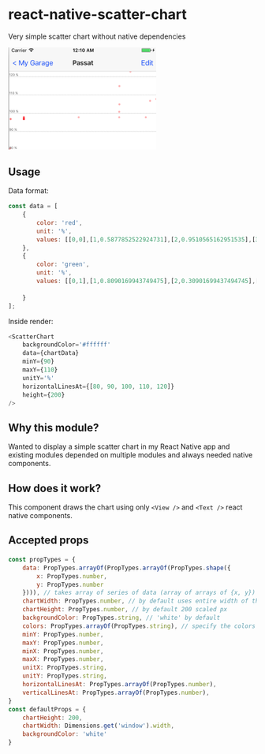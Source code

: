 # react-native-scatter-chart
Very simple scatter chart without native dependencies

<img src='react-native-scatter-chart-1.png' width=300 />

## Usage
Data format:
```javascript
const data = [
    {
        color: 'red',
        unit: '%',
        values: [[0,0],[1,0.5877852522924731],[2,0.9510565162951535],[3,0.9510565162951536],[4,0.5877852522924732],[5,1.2246467991473532e-16],[6,-0.587785252292473],[7,-0.9510565162951535],[8,-0.9510565162951536],[9,-0.5877852522924734],[10,-2.4492935982947064e-16],[11,0.5877852522924729],[12,0.9510565162951535],[13,0.9510565162951536],[14,0.5877852522924734],[15,3.6739403974420594e-16],[16,-0.5877852522924728],[17,-0.9510565162951534],[18,-0.9510565162951538],[19,-0.5877852522924735]]
    },
    {
        color: 'green',
        unit: '%',
        values: [[0,1],[1,0.8090169943749475],[2,0.30901699437494745],[3,-0.30901699437494734],[4,-0.8090169943749473],[5,-1],[6,-0.8090169943749475],[7,-0.30901699437494756],[8,0.30901699437494723],[9,0.8090169943749473],[10,1],[11,0.8090169943749476],[12,0.30901699437494773],[13,-0.3090169943749471],[14,-0.8090169943749472],[15,-1],[16,-0.8090169943749477],[17,-0.30901699437494784],[18,0.309016994374947],[19,0.8090169943749471]]

    }
];
```

Inside render:
```javascript
<ScatterChart
    backgroundColor='#ffffff'
    data={chartData}
    minY={90}
    maxY={110}
    unitY='%'
    horizontalLinesAt={[80, 90, 100, 110, 120]}
    height={200}
/>
```

## Why this module?
Wanted to display a simple scatter chart in my React Native app and existing modules depended on multiple modules and always needed native components.

## How does it work?
This component draws the chart using only `<View />` and `<Text />` react native components.

## Accepted props
```javascript
const propTypes = {
    data: PropTypes.arrayOf(PropTypes.arrayOf(PropTypes.shape({
        x: PropTypes.number,
        y: PropTypes.number
    }))), // takes array of series of data (array of arrays of {x, y})
    chartWidth: PropTypes.number, // by default uses entire width of the device
    chartHeight: PropTypes.number, // by default 200 scaled px
    backgroundColor: PropTypes.string, // 'white' by default
    colors: PropTypes.arrayOf(PropTypes.string), // specify the colors for each series of data
    minY: PropTypes.number,
    maxY: PropTypes.number,
    minX: PropTypes.number,
    maxX: PropTypes.number,
    unitX: PropTypes.string,
    unitY: PropTypes.string,
    horizontalLinesAt: PropTypes.arrayOf(PropTypes.number),
    verticalLinesAt: PropTypes.arrayOf(PropTypes.number),
}
const defaultProps = {
    chartHeight: 200,
    chartWidth: Dimensions.get('window').width,
    backgroundColor: 'white'
}
```
